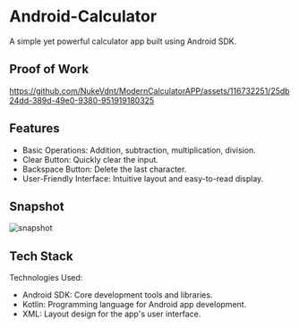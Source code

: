 # Android-Calculator

A simple yet powerful calculator app built using Android SDK.

## Proof of Work
https://github.com/NukeVdnt/ModernCalculatorAPP/assets/116732251/25db24dd-389d-49e0-9380-951919180325

## Features

- Basic Operations: Addition, subtraction, multiplication, division.
- Clear Button: Quickly clear the input.
- Backspace Button: Delete the last character.
- User-Friendly Interface: Intuitive layout and easy-to-read display.

## Snapshot
![snapshot](https://github.com/user-attachments/assets/4679fc73-9099-482a-b1d8-813f7675af7b)


## Tech Stack

Technologies Used:

- Android SDK: Core development tools and libraries.
- Kotlin: Programming language for Android app development.
- XML: Layout design for the app's user interface.

